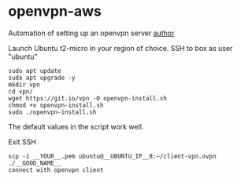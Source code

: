 # openvpn-aws
Automation of setting up an openvpn server [author](https://linuxhint.com/vpn_amazon_ec2_setup/) 

Launch Ubuntu t2-micro in your region of choice.  SSH to box as user "ubuntu"
```
sudo apt update
sudo apt upgrade -y
mkdir vpn
cd vpn/
wget https://git.io/vpn -O openvpn-install.sh
chmod +x openvpn-install.sh
sudo ./openvpn-install.sh
```
The default values in the script work well.

Exit SSH
```
scp -i __YOUR__.pem ubuntu@__UBUNTU_IP__8:~/client-vpn.ovpn ./__GOOD_NAME__
connect with openvpn client
